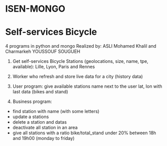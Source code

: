 # ISEN-MONGO
# Self-services Bicycle

4 programs in python and mongo
Realized by: ASLI Mohamed Khalil and Charmarkeh YOUSSOUF SOUGUEH


 

1) Get self-services Bicycle Stations (geolocations, size, name, tpe, available): Lille, Lyon, Paris and
Rennes

 

2) Worker who refresh and store live data for a city (history data)

 

3) User program: give available stations name next to the user lat, lon with last data (bikes and stand)

 

4) Business program:
  - find station with name (with some letters)
  - update a stations
  - delete a station and datas
  - deactivate all station in an area
  - give all stations with a ratio bike/total_stand under 20% between 18h and 19h00 (monday to
    friday)
